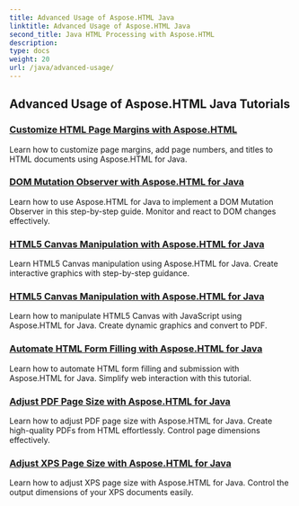 ```yaml
---
title: Advanced Usage of Aspose.HTML Java
linktitle: Advanced Usage of Aspose.HTML Java
second_title: Java HTML Processing with Aspose.HTML
description: 
type: docs
weight: 20
url: /java/advanced-usage/
---
```


## Advanced Usage of Aspose.HTML Java Tutorials
### [Customize HTML Page Margins with Aspose.HTML](./css-extensions-adding-title-page-number/)
Learn how to customize page margins, add page numbers, and titles to HTML documents using Aspose.HTML for Java.
### [DOM Mutation Observer with Aspose.HTML for Java](./dom-mutation-observer-observing-node-additions/)
Learn how to use Aspose.HTML for Java to implement a DOM Mutation Observer in this step-by-step guide. Monitor and react to DOM changes effectively.
### [HTML5 Canvas Manipulation with Aspose.HTML for Java](./html5-canvas-manipulation-using-code/)
Learn HTML5 Canvas manipulation using Aspose.HTML for Java. Create interactive graphics with step-by-step guidance.
### [HTML5 Canvas Manipulation with Aspose.HTML for Java](./html5-canvas-manipulation-using-javascript/)
Learn how to manipulate HTML5 Canvas with JavaScript using Aspose.HTML for Java. Create dynamic graphics and convert to PDF.
### [Automate HTML Form Filling with Aspose.HTML for Java](./html-form-editor-filling-submitting-forms/)
Learn how to automate HTML form filling and submission with Aspose.HTML for Java. Simplify web interaction with this tutorial.
### [Adjust PDF Page Size with Aspose.HTML for Java](./adjust-pdf-page-size/)
Learn how to adjust PDF page size with Aspose.HTML for Java. Create high-quality PDFs from HTML effortlessly. Control page dimensions effectively.
### [Adjust XPS Page Size with Aspose.HTML for Java](./adjust-xps-page-size/)
Learn how to adjust XPS page size with Aspose.HTML for Java. Control the output dimensions of your XPS documents easily.